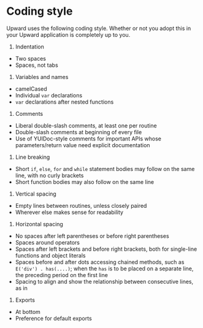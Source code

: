 Coding style
============

Upward uses the following coding style. Whether or not you adopt this in your Upward application is completely up to you.

1. Indentation
 * Two spaces
 * Spaces, not tabs
1. Variables and names
 * camelCased
 * Individual `var` declarations
 * `var` declarations after nested functions
1. Comments
 * Liberal double-slash comments, at least one per routine
 * Double-slash comments at beginning of every file
 * Use of YUIDoc-style comments for important APIs whose parameters/return value need explicit documentation
1. Line breaking
 * Short `if`, `else`, `for` and `while` statement bodies may follow on the same line, with no curly brackets
 * Short function bodies may also follow on the same line
1. Vertical spacing
 * Empty lines between routines, unless closely paired
 * Wherever else makes sense for readability
1. Horizontal spacing
 * No spaces after left parentheses or before right parentheses
 * Spaces around operators
 * Spaces after left brackets and before right brackets, both for single-line functions and object literals
 * Spaces before and after dots accessing chained methods, such as `E('div') . has(....)`; when the `has` is to be placed on a separate line, the preceding period on the first line
 * Spacing to align and show the relationship between consecutive lines, as in
1. Exports
 * At bottom
 * Preference for default exports
